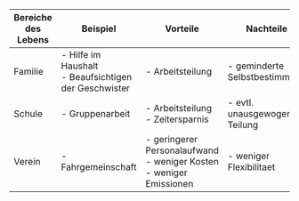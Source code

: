 | Bereiche des Lebens | Beispiel                                                | Vorteile                                                                     | Nachteile                     |
| ------------------- | ------------------------------------------------------- | ---------------------------------------------------------------------------- | ----------------------------- |
| Familie             | - Hilfe im Haushalt<br>- Beaufsichtigen der Geschwister | - Arbeitsteilung                                                             | - geminderte Selbstbestimmung |
| Schule              | - Gruppenarbeit                                         | - Arbeitsteilung<br>- Zeitersparnis                                          | - evtl. unausgewogene Teilung |
| Verein              | - Fahrgemeinschaft                                      | - geringerer Personalaufwand<br>- weniger Kosten<br>- weniger Emissionen<br> | - weniger Flexibilitaet       |

